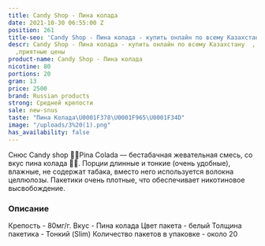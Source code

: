 ```yaml
---
title: Candy Shop - Пина колада
date: 2021-10-30 06:55:00 Z
position: 261
title-seo: 'Candy Shop - Пина колада - купить онлайн по всему Казахстану '
descr: Candy Shop - Пина колада - купить онлайн по всему Казахстану  , свежий товар
  ,приятные цены
product-name: Candy Shop - Пина колада
nicotine: 80
portions: 20
gram: 13
price: 2500
brand: Russian products
strong: Средней крепости
sale: new-snus
taste: "Пина Колада\U0001F378\U0001F965\U0001F34D"
image: "/uploads/3%20(1).png"
has_availability: false
---
```


Снюс Candy shop 🥥🍍Pina Colada — бестабачная жевательная смесь, со вкус пина колада 🥥🍍. Порции длинные и тонкие (очень удобные), влажные, не содержат табака, вместо него используется волокна целлюлозы. Пакетики очень плотные, что обеспечивает никотиновое высвобождение. 

### Описание
Крепость - 80мг/г.
Вкус - Пина колада
Цвет пакета - белый
Толщина пакетика - Тонкий (Slim)
Количество пакетов в упаковке - около 20
